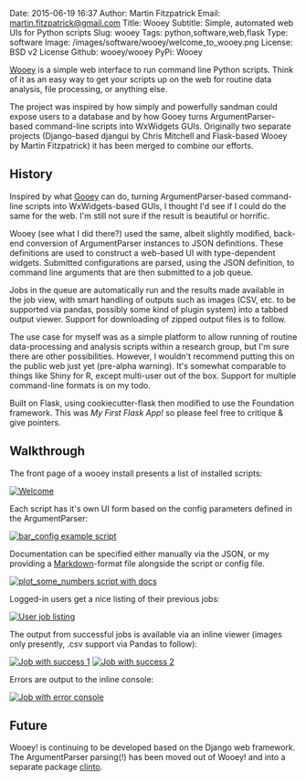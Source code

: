 Date: 2015-06-19 16:37
Author: Martin Fitzpatrick
Email: martin.fitzpatrick@gmail.com
Title: Wooey
Subtitle: Simple, automated web UIs for Python scripts
Slug: wooey
Tags: python,software,web,flask
Type: software
Image: /images/software/wooey/welcome_to_wooey.png
License: BSD v2 License
Github: wooey/wooey
PyPi: Wooey

[Wooey](https://github.com/wooey/wooey) is a simple web interface to run command line Python scripts. Think of it as an easy way to get your scripts up on the web for routine data analysis, file processing, or anything else.

The project was inspired by how simply and powerfully sandman could expose users to a database and by how Gooey turns ArgumentParser-based command-line scripts into WxWidgets GUIs. Originally two separate projects (Django-based djangui by Chris Mitchell and Flask-based Wooey by Martin Fitzpatrick) it has been merged to combine our efforts.

## History

Inspired by what [Gooey](https://github.com/chriskiehl/Gooey) can do, turning ArgumentParser-based command-line scripts into WxWidgets-based GUIs, I thought I'd see if I could do the same for the web. I'm still not sure if the result is beautiful or horrific.

Wooey (see what I did there?) used the same, albeit slightly modified, back-end conversion of ArgumentParser instances to JSON definitions. These definitions are used to construct a web-based UI with type-dependent widgets. Submitted configurations are parsed, using the JSON definition, to command line arguments that are then submitted to a job queue.

Jobs in the queue are automatically run and the results made available in the job view, with smart handling of outputs such as images (CSV, etc. to be supported via pandas, possibly some kind of plugin system) into a tabbed output viewer. Support for downloading of zipped output files is to follow.

The use case for myself was as a simple platform to allow running of routine data-processing and analysis scripts within a research group, but I'm sure there are other possibilities. However, I wouldn't recommend putting this on the public web just yet (pre-alpha warning). It's somewhat comparable to things like Shiny for R, except multi-user out of the box. Support for multiple command-line formats is on my todo.

Built on Flask, using cookiecutter-flask then modified to use the Foundation framework. This was *My First Flask App!*
so please feel free to critique & give pointers.


## Walkthrough

The front page of a wooey install presents a list of installed scripts:

[![Welcome](/images/software/wooey/welcome_to_wooey.png)](/images/software/wooey/welcome_to_wooey.png)

Each script has it's own UI form based on the config parameters defined in the ArgumentParser:

[![bar_config example script](/images/software/wooey/bar_config.png)](/images/software/wooey/bar_config.png)

Documentation can be specified either manually via the JSON, or my providing a
[Markdown](http://en.wikipedia.org/wiki/Markdown)-format file alongside the script or config file.

[![plot_some_numbers script with docs](/images/software/wooey/plot_some_numbers_with_documentation.png)](/images/software/wooey/plot_some_numbers_with_documentation.png)

Logged-in users get a nice listing of their previous jobs:

[![User job listing](/images/software/wooey/user_job_list.png)](/images/software/wooey/user_job_list.png)

The output from successful jobs is available via an inline viewer (images only presently, .csv support via Pandas to follow):

[![Job with success 1](/images/software/wooey/job_success_1.png)](/images/software/wooey/job_success_1.png)
[![Job with success 2](/images/software/wooey/job_success_2.png)](/images/software/wooey/job_success_2.png)

Errors are output to the inline console:

[![Job with error console](/images/software/wooey/job_with_error.png)](/images/software/wooey/job_with_error.png)

## Future

Wooey! is continuing to be developed based on the Django web framework. The ArgumentParser parsing(!) has been moved out of Wooey!
and into a separate package [clinto](http://github.com/wooey/clinto). 